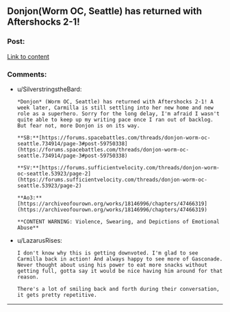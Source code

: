 ## Donjon(Worm OC, Seattle) has returned with Aftershocks 2-1!

### Post:

[Link to content](https://archiveofourown.org/works/18146996/chapters/47466319)

### Comments:

- u/SilverstringstheBard:
  ```
  *Donjon* (Worm OC, Seattle) has returned with Aftershocks 2-1! A week later, Carmilla is still settling into her new home and new role as a superhero. Sorry for the long delay, I'm afraid I wasn't quite able to keep up my writing pace once I ran out of backlog. But fear not, more Donjon is on its way.

  **SB:**[https://forums.spacebattles.com/threads/donjon-worm-oc-seattle.734914/page-3#post-59750338](https://forums.spacebattles.com/threads/donjon-worm-oc-seattle.734914/page-3#post-59750338) 

  **SV:**[https://forums.sufficientvelocity.com/threads/donjon-worm-oc-seattle.53923/page-2](https://forums.sufficientvelocity.com/threads/donjon-worm-oc-seattle.53923/page-2) 

  **Ao3:**[https://archiveofourown.org/works/18146996/chapters/47466319](https://archiveofourown.org/works/18146996/chapters/47466319) 

  **CONTENT WARNING: Violence, Swearing, and Depictions of Emotional Abuse**
  ```

- u/LazarusRises:
  ```
  I don't know why this is getting downvoted. I'm glad to see Carmilla back in action! And always happy to see more of Gasconade. Never thought about using his power to eat more snacks without getting full, gotta say it would be nice having him around for that reason.

  There's a lot of smiling back and forth during their conversation, it gets pretty repetitive.
  ```

---

